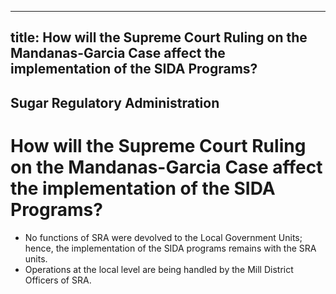 --- 
 title: How will the Supreme Court Ruling on the Mandanas-Garcia Case affect the implementation of the SIDA Programs?
 ---

## Sugar Regulatory Administration

# How will the Supreme Court Ruling on the Mandanas-Garcia Case affect the implementation of the SIDA Programs?


 - No functions of SRA were devolved to the Local Government Units; hence, the implementation of the SIDA programs remains with the SRA units. 
 - Operations at the local level are being handled by the Mill District Officers of SRA.

